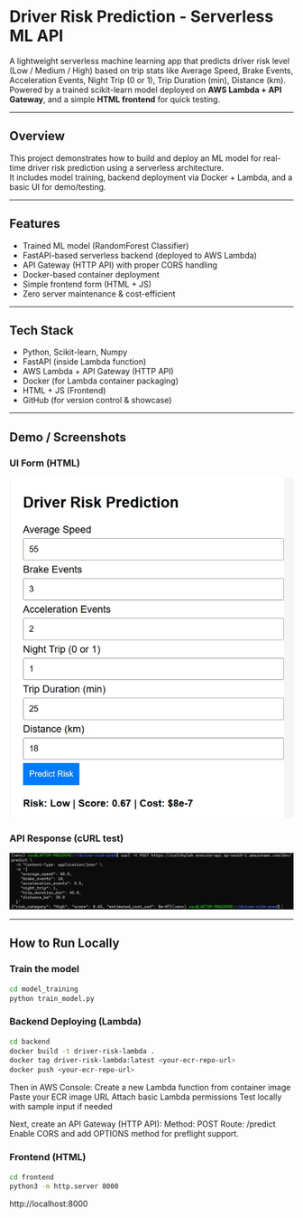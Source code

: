 # Driver Risk Prediction - Serverless ML API

A lightweight serverless machine learning app that predicts driver risk level (Low / Medium / High) based on trip stats like Average Speed, Brake Events, Acceleration Events, Night Trip (0 or 1), Trip Duration (min), Distance (km). Powered by a trained scikit-learn model deployed on **AWS Lambda + API Gateway**, and a simple **HTML frontend** for quick testing.

---

## Overview

This project demonstrates how to build and deploy an ML model for real-time driver risk prediction using a serverless architecture.  
It includes model training, backend deployment via Docker + Lambda, and a basic UI for demo/testing.

---

## Features

-  Trained ML model (RandomForest Classifier)
-  FastAPI-based serverless backend (deployed to AWS Lambda)
-  API Gateway (HTTP API) with proper CORS handling
-  Docker-based container deployment
-  Simple frontend form (HTML + JS)
-  Zero server maintenance & cost-efficient

---

##  Tech Stack

- Python, Scikit-learn, Numpy
- FastAPI (inside Lambda function)
- AWS Lambda + API Gateway (HTTP API)
- Docker (for Lambda container packaging)
- HTML + JS (Frontend)
- GitHub (for version control & showcase)

---

##  Demo / Screenshots

###  UI Form (HTML)
![Form UI](screenshots/form-ui.jpg)

###  API Response (cURL test)
![cURL Output](screenshots/curl-output.jpg)

---

##  How to Run Locally

### Train the model 

```bash
cd model_training
python train_model.py

```

### Backend Deploying (Lambda) 

```bash
cd backend
docker build -t driver-risk-lambda .
docker tag driver-risk-lambda:latest <your-ecr-repo-url>
docker push <your-ecr-repo-url>

```
Then in AWS Console:
Create a new Lambda function from container image
Paste your ECR image URL
Attach basic Lambda permissions
Test locally with sample input if needed

Next, create an API Gateway (HTTP API):
Method: POST
Route: /predict
Enable CORS and add OPTIONS method for preflight support.

### Frontend (HTML)

```bash
cd frontend
python3 -m http.server 8000

```

http://localhost:8000
